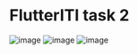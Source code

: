 ﻿# FlutterITI task 2 
 ![image](https://github.com/user-attachments/assets/c8bdea2f-14fa-4c3d-8eb9-be690cd7efe1)
![image](https://github.com/user-attachments/assets/570faf91-0ddb-4efd-b5c3-5dc3ffe90628)
![image](https://github.com/user-attachments/assets/dadcd7f7-1086-412b-8d25-2e24c0b22748)



